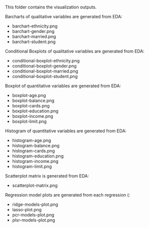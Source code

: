   
This folder contains the visualization outputs.

  
Barcharts of qualitative variables are generated from EDA:  
- barchart-ethnicity.png  
- barchart-gender.png  
- barchart-married.png  
- barchart-student.png   
  
  
Conditional Boxplots of qualitative variables are generated from EDA:  
- conditional-boxplot-ethnicity.png  
- conditional-boxplot-gender.png  
- conditional-boxplot-married.png  
- conditional-boxplot-student.png  


  
Boxplot of quantitative variables are generated from EDA:  
- boxplot-age.png  
- boxplot-balance.png  
- boxplot-cards.png  
- boxplot-education.png  
- boxplot-income.png  
- boxplot-limit.png  



  
Histogram of quantitative variables are generated from EDA:  
- histogram-age.png  
- histogram-balance.png  
- histogram-cards.png  
- histogram-education.png  
- histogram-income.png  
- histogram-limit.png  


  
Scatterplot matrix is generated from EDA:  
- scatterplot-matrix.png


  
Regression model plots are generated from each regression (:
- ridge-models-plot.png  
- lasso-plot.png  
- pcr-models-plot.png  
- plsr-models-plot.png

